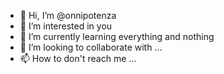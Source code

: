 - 👋 Hi, I’m @onnipotenza
- 👀 I’m interested in you
- 🌱 I’m currently learning everything and nothing
- 💞️ I’m looking to collaborate with ...
- 📫 How to don't reach me ...

<!---
onnipotenza/onnipotenza is a ✨ special ✨ repository because its `README.md` (this file) appears on your GitHub profile.
You can click the Preview link to take a look at your changes.
--->
